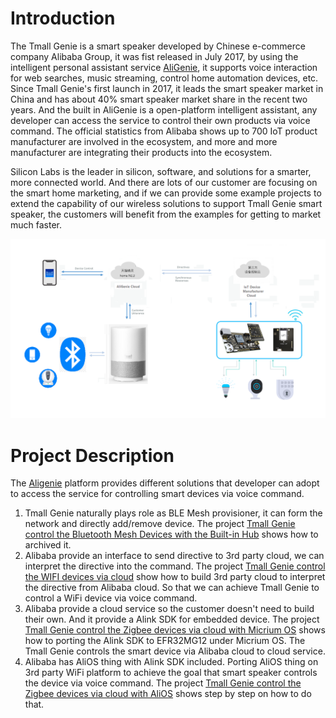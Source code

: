 # Introduction

The Tmall Genie is a smart speaker developed by Chinese e-commerce company Alibaba Group, it was fist released in July 2017, by using the intelligent personal assistant service [AliGenie](https://en.wikipedia.org/wiki/AliGenie), it supports voice interaction for web searches, music streaming, control home automation devices, etc. Since Tmall Genie's first launch in 2017, it leads the smart speaker market in China and has about 40% smart speaker market share in the recent two years. And the built in AliGenie is a open-platform intelligent assistant, any developer can access the service to control their own products via voice command. The official statistics from Alibaba shows up to 700 IoT product manufacturer are involved in the ecosystem, and more and more manufacturer are integrating their products into the ecosystem.

Silicon Labs is the leader in silicon, software, and solutions for a smarter, more connected world. And there are lots of our customer are focusing on the smart home marketing, and if we can provide some example projects to extend the capability of our wireless solutions to support Tmall Genie smart speaker, the customers will benefit from the examples for getting to market much faster.  

<div align="center">
<img src="files/CM-Smart-Speaker/Tmall BlockDigram.png">
</div>

# Project Description

The [Aligenie](https://www.aligenie.com/)</span> platform provides different solutions that developer can adopt to access the service for controlling smart devices via voice command.

1.  Tmall Genie naturally plays role as BLE Mesh provisioner, it can form the network and directly add/remove device. The project [Tmall Genie control the Bluetooth Mesh Devices with the Built-in Hub](Tmall-Genie-control-the-Bluetooth-Mesh-Devices-with-the-Built-in-Hub) shows how to archived it.
2.  Alibaba provide an interface to send directive to 3rd party cloud, we can interpret the directive into the command. The project [Tmall Genie control the WIFI devices via cloud](Tmall-Genie-control-the-WIFI-devices-via-cloud) show how to build 3rd party cloud to interpret the directive from Alibaba cloud. So that we can achieve Tmall Genie to control a WiFi device via voice command.
3.  Alibaba provide a cloud service so the customer doesn't need to build their own. And it provide a Alink SDK for embedded device. The project [Tmall Genie control the Zigbee devices via cloud with Micrium OS](Tmall-Genie-control-the-Zigbee-devices-via-cloud-with-Micrium-OS) shows how to porting the Alink SDK to EFR32MG12 under Micrium OS. The Tmall Genie controls the smart device via Alibaba cloud to cloud service.
4.  Alibaba has AliOS thing with Alink SDK included. Porting AliOS thing on 3rd party WiFi platform to achieve the goal that smart speaker controls the device via voice command. The project [Tmall Genie control the Zigbee devices via cloud with AliOS](Tmall-Genie-control-the-Zigbee-devices-via-cloud-with-AliOS) shows step by step on how to do that.